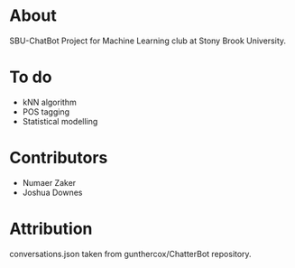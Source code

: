 # About

SBU-ChatBot
Project for Machine Learning club at Stony Brook University.

# To do

* kNN algorithm 
* POS tagging
* Statistical modelling

# Contributors
* Numaer Zaker
* Joshua Downes

# Attribution
conversations.json taken from gunthercox/ChatterBot repository.
